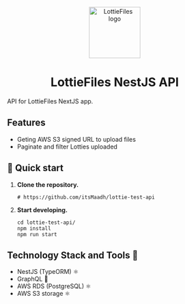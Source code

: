 <p align="center">
    <img alt="LottieFiles logo" src="https://static.lottiefiles.com/images/v3/lottiefiles-logo.svg" width="120" />
</p>
<h1 align="center">
  LottieFiles NestJS API
</h1>

API for LottieFiles NextJS app.

## Features

- Geting AWS S3 signed URL to upload files
- Paginate and filter Lotties uploaded


## 🚀 Quick start

1.  **Clone the repository.**

    ```shell
    # https://github.com/itsMaadh/lottie-test-api

    ```

1.  **Start developing.**

    ```shell
    cd lottie-test-api/
    npm install
    npm run start
    ```
    
## Technology Stack and Tools :calling:

- NestJS (TypeORM) ⚛️
- GraphQL 🌄
- AWS RDS (PostgreSQL) ⚛️ 
- AWS S3 storage ⚛️ 
